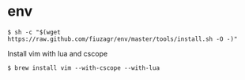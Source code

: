 # env

```shell
$ sh -c "$(wget https://raw.github.com/fiuzagr/env/master/tools/install.sh -O -)"
```

Install vim with lua and cscope

```shell
$ brew install vim --with-cscope --with-lua
```
